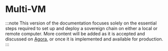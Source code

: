 # Multi-VM


:::note
This version of the documentation focuses solely on the essential steps required to set up and deploy a sovereign chain on either a local or remote computer.  More content will be added as it is accepted and discussed on [Agora](https://agora.multiversx.com/), or once it is implemented and available for production.
:::

